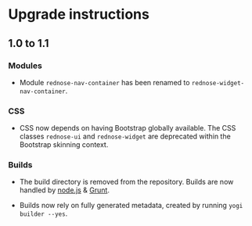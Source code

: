 Upgrade instructions
====================

## 1.0 to 1.1

### Modules

* Module `rednose-nav-container` has been renamed to `rednose-widget-nav-container`.

### CSS

* CSS now depends on having Bootstrap globally available. The CSS classes `rednose-ui` and `rednose-widget` are deprecated within the Bootstrap skinning context.

### Builds

* The build directory is removed from the repository. Builds are now handled by [node.js](http://nodejs.org) & [Grunt](http://gruntjs.com).

* Builds now rely on fully generated metadata, created by running `yogi builder --yes`.

